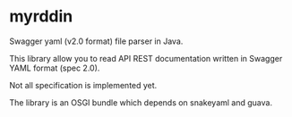 myrddin
=======

Swagger yaml (v2.0 format) file parser in Java.

This library allow you to read API REST documentation written in Swagger YAML format (spec 2.0).

Not all specification is implemented yet.

The library is an OSGI bundle which depends on snakeyaml and guava.
